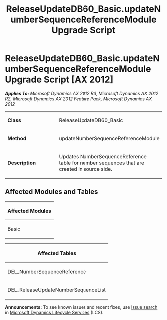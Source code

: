 ﻿---
title: ReleaseUpdateDB60_Basic.updateNumberSequenceReferenceModule Upgrade Script
TOCTitle: ReleaseUpdateDB60_Basic.updateNumberSequenceReferenceModule Upgrade Script
ms:assetid: 52e090ba-c14c-1681-beac-a274dd943de7
ms:mtpsurl: https://msdn.microsoft.com/en-us/library/JJ685567(v=AX.60)
ms:contentKeyID: 49708261
ms.date: 05/18/2015
mtps_version: v=AX.60
---

# ReleaseUpdateDB60\_Basic.updateNumberSequenceReferenceModule Upgrade Script [AX 2012]


_**Applies To:** Microsoft Dynamics AX 2012 R3, Microsoft Dynamics AX 2012 R2, Microsoft Dynamics AX 2012 Feature Pack, Microsoft Dynamics AX 2012_

<table>
<colgroup>
<col style="width: 50%" />
<col style="width: 50%" />
</colgroup>
<tbody>
<tr class="odd">
<td><p><strong>Class</strong></p></td>
<td><p>ReleaseUpdateDB60_Basic</p></td>
</tr>
<tr class="even">
<td><p><strong>Method</strong></p></td>
<td><p>updateNumberSequenceReferenceModule</p></td>
</tr>
<tr class="odd">
<td><p><strong>Description</strong></p></td>
<td><p>Updates NumberSequenceReference table for number sequences that are created in source side.</p></td>
</tr>
</tbody>
</table>


## Affected Modules and Tables

<table>
<colgroup>
<col style="width: 100%" />
</colgroup>
<thead>
<tr class="header">
<th><p>Affected Modules</p></th>
</tr>
</thead>
<tbody>
<tr class="odd">
<td><p>Basic</p></td>
</tr>
</tbody>
</table>


<table>
<colgroup>
<col style="width: 100%" />
</colgroup>
<thead>
<tr class="header">
<th><p>Affected Tables</p></th>
</tr>
</thead>
<tbody>
<tr class="odd">
<td><p>DEL_NumberSequenceReference</p></td>
</tr>
<tr class="even">
<td><p>DEL_ReleaseUpdateNumberSequenceList</p></td>
</tr>
</tbody>
</table>

  
**Announcements:** To see known issues and recent fixes, use [Issue search](http://go.microsoft.com/fwlink/?linkid=389258) in [Microsoft Dynamics Lifecycle Services](http://go.microsoft.com/fwlink/?linkid=306505) (LCS).

